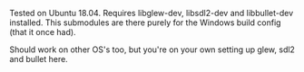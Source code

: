 Tested on Ubuntu 18.04. Requires libglew-dev, libsdl2-dev and libbullet-dev installed. This submodules are there purely for the Windows build config (that it once had).

Should work on other OS's too, but you're on your own setting up glew, sdl2 and bullet here.
